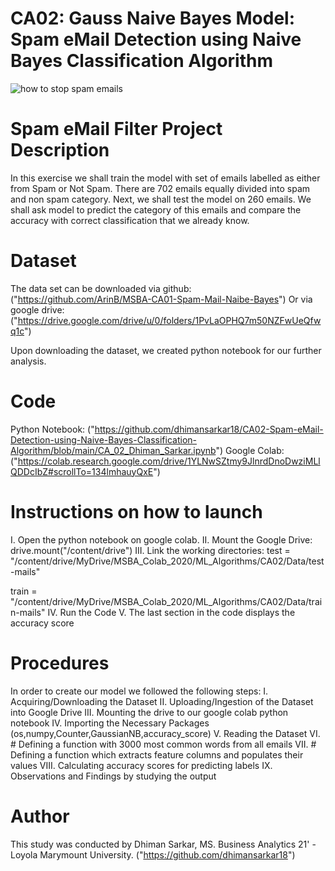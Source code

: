 # CA02: Gauss Naive Bayes Model: Spam eMail Detection using Naive Bayes Classification Algorithm


![how to stop spam emails](https://www.hellotech.com/blog/wp-content/uploads/2020/03/how-to-stop-spam-emails-768x461.jpg)
# Spam eMail Filter Project Description

In this exercise we shall train the model with set of emails labelled as either from Spam or Not Spam. There are 702 emails equally divided into spam and non spam category. Next, we shall test the model on 260 emails. We shall ask model to predict the category of this emails and compare the accuracy with correct classification that we already know.

# Dataset

The data set can be downloaded via github: 
("https://github.com/ArinB/MSBA-CA01-Spam-Mail-Naibe-Bayes")
Or via google drive:
("https://drive.google.com/drive/u/0/folders/1PvLaOPHQ7m50NZFwUeQfwq1c")

Upon downloading the dataset, we created python notebook for our further 
analysis.
# Code

Python Notebook: 
("https://github.com/dhimansarkar18/CA02-Spam-eMail-Detection-using-Naive-Bayes-Classification-Algorithm/blob/main/CA_02_Dhiman_Sarkar.ipynb")
Google Colab: ("https://colab.research.google.com/drive/1YLNwSZtmy9JlnrdDnoDwziMLlQDDcIbZ#scrollTo=134lmhauyQxE")

# Instructions on how to launch
I. Open the python notebook on google colab.
II.  Mount the Google Drive: drive.mount("/content/drive")
III.  Link the working directories: 
test = "/content/drive/MyDrive/MSBA_Colab_2020/ML_Algorithms/CA02/Data/test-mails"

train = "/content/drive/MyDrive/MSBA_Colab_2020/ML_Algorithms/CA02/Data/train-mails"
IV. Run the Code
V. The last section in the code displays the accuracy score

# Procedures

In order to create our model we followed the following steps:
I. Acquiring/Downloading the Dataset
II. Uploading/Ingestion of the Dataset into Google Drive
III. Mounting the drive to our google colab python notebook
IV. Importing the Necessary Packages (os,numpy,Counter,GaussianNB,accuracy_score)
V. Reading the Dataset
VI. # Defining a function with 3000 most common words from all emails
VII. # Defining a function which extracts feature columns and populates their values
VIII. Calculating accuracy scores for predicting labels
IX. Observations and Findings by studying the output

# Author

This study was conducted by Dhiman Sarkar, MS. Business Analytics 21' - Loyola Marymount University.
("https://github.com/dhimansarkar18")

